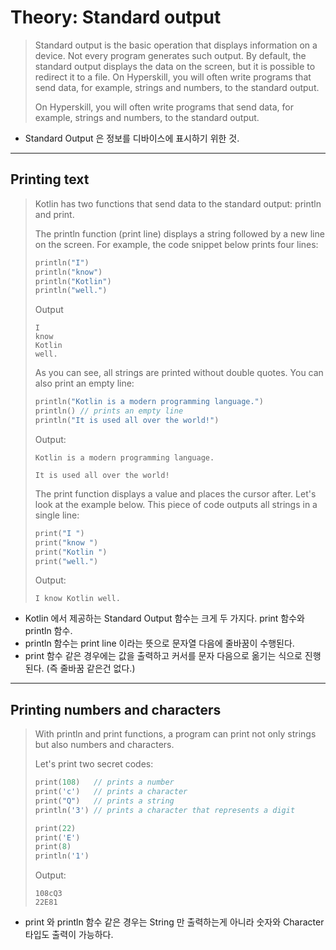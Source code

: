 # Theory: Standard output

> Standard output is the basic operation that displays information on a device. Not every program generates such output. By default, the standard output displays the data on the screen, but it is possible to redirect it to a file. On Hyperskill, you will often write programs that send data, for example, strings and numbers, to the standard output.
>
> On Hyperskill, you will often write programs that send data, for example, strings and numbers, to the standard output.

- Standard Output 은 정보를 디바이스에 표시하기 위한 것. 

***

## Printing text

> Kotlin has two functions that send data to the standard output: println and print.
>
> The println function (print line) displays a string followed by a new line on the screen. For example, the code snippet below prints four lines:
>
> ```kotlin
> println("I")
> println("know")
> println("Kotlin")
> println("well.")
> ```
> 
> Output 
> ```
> I
> know
> Kotlin
> well.
> ```
> As you can see, all strings are printed without double quotes.
> You can also print an empty line:
>
> ```kotlin
> println("Kotlin is a modern programming language.")
> println() // prints an empty line
> println("It is used all over the world!")
> ```
>
> Output:
> ```
> Kotlin is a modern programming language.
>  
> It is used all over the world!
> ```
> 
> The print function displays a value and places the cursor after. Let's look at the example below. This piece of code outputs all strings in a single line:
>
> ````kotlin
> print("I ")
> print("know ")
> print("Kotlin ")
> print("well.")
> ````
> 
> Output:
> ```
> I know Kotlin well.
> ```

- Kotlin 에서 제공하는 Standard Output 함수는 크게 두 가지다. print 함수와 println 함수. 
- println 함수는 print line 이라는 뜻으로 문자열 다음에 줄바꿈이 수행된다.
- print 함수 같은 경우에는 값을 출력하고 커서를 문자 다음으로 옮기는 식으로 진행된다. (즉 줄바꿈 같은건 없다.) 

***

## Printing numbers and characters

> With println and print functions, a program can print not only strings but also numbers and characters.
>
> Let's print two secret codes:
>
> ```kotlin
> print(108)   // prints a number
> print('c')   // prints a character
> print("Q")   // prints a string
> println('3') // prints a character that represents a digit 
>
> print(22)
> print('E')
> print(8)
> println('1')
> ```
> 
> Output:
> ```
> 108cQ3
> 22E81
> ```

- print 와 println 함수 같은 경우는 String 만 출력하는게 아니라 숫자와 Character 타입도 출력이 가능하다. 
 

